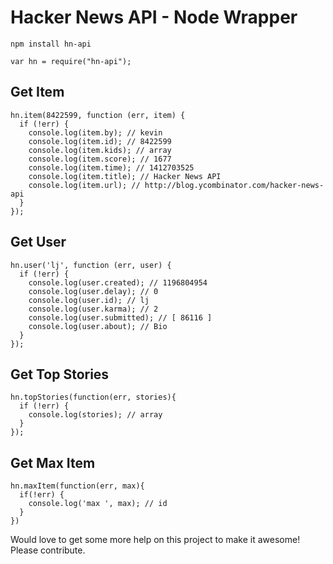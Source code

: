 # Hacker News API - Node Wrapper

`npm install hn-api`

```
var hn = require("hn-api");
```

## Get Item
```
hn.item(8422599, function (err, item) {
  if (!err) {
    console.log(item.by); // kevin
    console.log(item.id); // 8422599
    console.log(item.kids); // array
    console.log(item.score); // 1677
    console.log(item.time); // 1412703525
    console.log(item.title); // Hacker News API
    console.log(item.url); // http://blog.ycombinator.com/hacker-news-api
  }
});
```

## Get User
```
hn.user('lj', function (err, user) {
  if (!err) {
    console.log(user.created); // 1196804954
    console.log(user.delay); // 0
    console.log(user.id); // lj
    console.log(user.karma); // 2
    console.log(user.submitted); // [ 86116 ]
    console.log(user.about); // Bio
  }
});
```

## Get Top Stories
```
hn.topStories(function(err, stories){
  if (!err) {
    console.log(stories); // array
  }
});
```

## Get Max Item
```
hn.maxItem(function(err, max){
  if(!err) {
    console.log('max ', max); // id
  }
})
```

Would love to get some more help on this project to make it awesome! Please contribute.